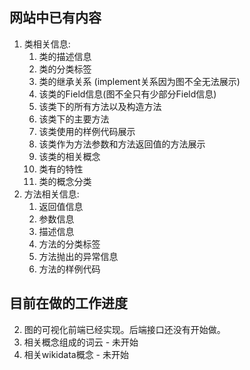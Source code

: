 ## 网站中已有内容

1. 类相关信息:
   1. 类的描述信息
   2. 类的分类标签
   3. 类的继承关系 (implement关系因为图不全无法展示)
   4. 该类的Field信息(图不全只有少部分Field信息)
   5. 该类下的所有方法以及构造方法
   6. 该类下的主要方法
   7. 该类使用的样例代码展示
   8. 该类作为方法参数和方法返回值的方法展示
   9. 该类的相关概念
   10. 类有的特性
   11. 类的概念分类
2. 方法相关信息:
   1. 返回值信息
   2. 参数信息
   3. 描述信息
   4. 方法的分类标签
   5. 方法抛出的异常信息
   6. 方法的样例代码



## 目前在做的工作进度

2. 图的可视化前端已经实现。后端接口还没有开始做。
3. 相关概念组成的词云 - 未开始
4. 相关wikidata概念 - 未开始

